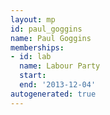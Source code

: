 ```yaml
---
layout: mp
id: paul_goggins
name: Paul Goggins
memberships:
- id: lab
  name: Labour Party
  start: 
  end: '2013-12-04'
autogenerated: true
---
```

